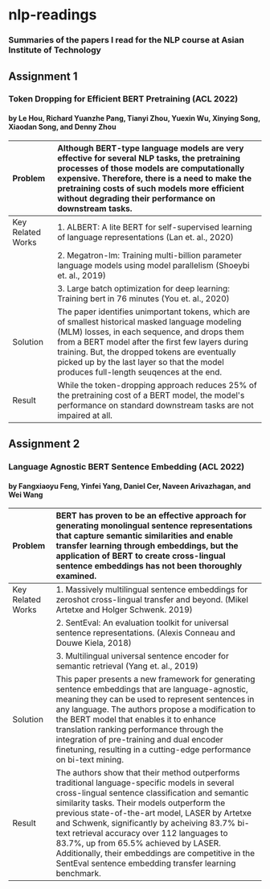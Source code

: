 # nlp-readings
### Summaries of the papers I read for the NLP course at Asian Institute of Technology

## Assignment 1
### Token Dropping for Efficient BERT Pretraining (ACL 2022)
#### by Le Hou, Richard Yuanzhe Pang, Tianyi Zhou, Yuexin Wu, Xinying Song, Xiaodan Song, and Denny Zhou

| Problem  | Although BERT-type language models are very effective for several NLP tasks, the pretraining processes of those models are computationally expensive. Therefore, there is a need to make the pretraining costs of such models more efficient without degrading their performance on downstream tasks.  |
| :---  | :---  |
| Key Related Works  | 1. ALBERT: A lite BERT for self-supervised learning of language representations (Lan et. al., 2020)  |
|   | 2. Megatron-lm: Training multi-billion parameter language models using model parallelism (Shoeybi et. al., 2019)  |
|   | 3. Large batch optimization for deep learning: Training bert in 76 minutes (You et. al., 2020)  |
| Solution  | The paper identifies unimportant tokens, which are of smallest historical masked language modeling (MLM) losses, in each sequence, and drops them from a BERT model after the first few layers during training. But, the dropped tokens are eventually picked up by the last layer so that the model produces full-length seuqences at the end. |
| Result  | While the token-dropping approach reduces 25% of the pretraining cost of a BERT model, the model's performance on standard downstream tasks are not impaired at all.  |

## Assignment 2
### Language Agnostic BERT Sentence Embedding (ACL 2022)
#### by Fangxiaoyu Feng, Yinfei Yang, Daniel Cer, Naveen Arivazhagan, and Wei Wang

| Problem  | BERT has proven to be an effective approach for generating monolingual sentence representations that capture semantic similarities and enable transfer learning through embeddings, but the application of BERT to create cross-lingual sentence embeddings has not been thoroughly examined.  |
| :---  | :---  |
| Key Related Works  | 1. Massively multilingual sentence embeddings for zeroshot cross-lingual transfer and beyond. (Mikel Artetxe and Holger Schwenk. 2019)  |
|   | 2. SentEval: An evaluation toolkit for universal sentence representations. (Alexis Conneau and Douwe Kiela, 2018)  |
|   | 3. Multilingual universal sentence encoder for semantic retrieval (Yang et. al., 2019)  |
| Solution  | This paper presents a new framework for generating sentence embeddings that are language-agnostic, meaning they can be used to represent sentences in any language. The authors propose a modification to the BERT model that enables it to enhance translation ranking performance through the integration of pre-training and dual encoder finetuning, resulting in a cutting-edge performance on bi-text mining. |
| Result  | The authors show that their method outperforms traditional language-specific models in several cross-lingual sentence classification and semantic similarity tasks. Their models outperform the previous state-of-the-art model, LASER by Artetxe and Schwenk, significantly by acheiving 83.7% bi-text retrieval accuracy over 112 languages to 83.7%, up from 65.5% achieved by LASER. Additionally, their embeddings are competitive in the SentEval sentence embedding transfer learning benchmark.  |
